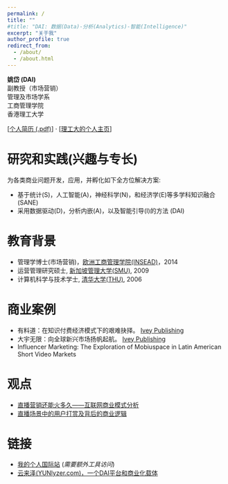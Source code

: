 ```yaml
---
permalink: /
title: ""
#title: "DAI: 数据(Data)-分析(Analytics)-智能(Intelligence)"
excerpt: "关于我"
author_profile: true
redirect_from: 
  - /about/
  - /about.html
---
```


**姚岱 (DAI)**  
副教授（市场营销）  
管理及市场学系  
工商管理学院  
香港理工大学

[<a href="files/dai_cv.pdf" target="_blank">个人简历 (.pdf)</a>] $\cdot$ [<a href="https://mm.polyu.edu.hk/people/academic-staff/dr-dai-yao/" target="_blank">理工大的个人主页</a>]

研究和实践(兴趣与专长)
======
为各类商业问题开发，应用，并孵化如下全方位解决方案:
* 基于统计(S)，人工智能(A)，神经科学(N)，和经济学(E)等多学科知识融合 (SANE)
* 采用数据驱动(D)，分析内嵌(A)，以及智能引导(I)的方法 (DAI)


教育背景
======
* 管理学博士(市场营销)，<a href="https://www.insead.edu/" target="_blank">欧洲工商管理学院(INSEAD)</a>，2014
* 运营管理研究硕士, <a href="https://business.smu.edu.sg/" target="_blank">新加坡管理大学(SMU)</a>, 2009
* 计算机科学与技术学士, <a href="https://www.cs.tsinghua.edu.cn/" target="_blank">清华大学(THU)</a>, 2006


商业案例
======
* 有料道：在知识付费经济模式下的艰难抉择。 <a href="https://www.iveypublishing.ca/s/product/youliaodao-in-the-era-of-knowledge-economy-go-big-or-go-home/01t5c00000Cwqp6AAB" target="_blank">Ivey Publishing</a>
* 大宇无限：向全球新兴市场扬帆起航。 <a href="https://www.iveypublishing.ca/s/product/mobiuspace-venturing-into-emerging-markets/01t5c00000CwqpTAAR" target="_blank">Ivey Publishing</a>
* Influencer Marketing: The Exploration of Mobiuspace in Latin American Short Video Markets


观点
======
* <a href="https://mp.weixin.qq.com/s/m7eWfp0U84S7CZg1QazknA" target="_blank">直播营销还能火多久——互联网商业模式分析</a>
* <a href="https://mp.weixin.qq.com/s/CeVzqaE313HrE137n_xrMA" target="_blank">直播场景中的用户打赏及背后的商业逻辑</a>


链接
======
* <a href="https://www.yodadai.com" target="_blank">我的个人国际站</a> (*需要额外工具访问*)
* <a href="https://www.yunlyzer.com">云来泽(YUNlyzer.com)，一个DAI平台和商业化载体</a>

